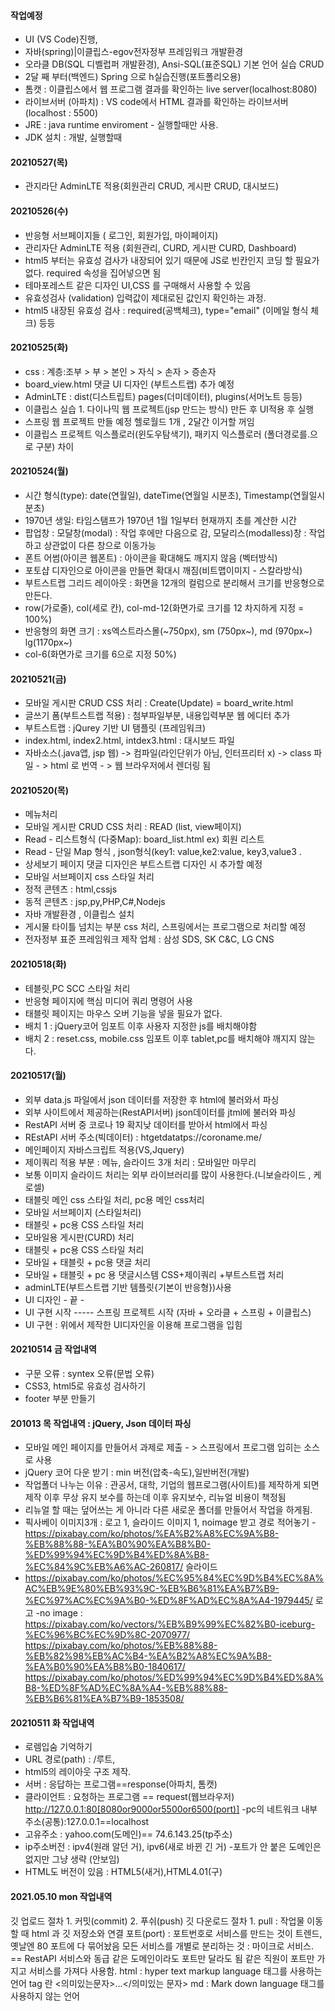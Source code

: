 #### 작업예정
- UI (VS Code)진행,
- 자바(spring)|이클립스-egov전자정부 프레임워크 개발환경
- 오라클 DB(SQL 디벨럽퍼 개발환경), Ansi-SQL(표준SQL) 기본 언어 실습 CRUD
- 2달 째 부터(백엔드) Spring 으로 h실습진행(포트폴리오용)
- 톰캣 : 이클립스에서 웹 프로그램 결과를 확인하는 live server(localhost:8080)
- 라이브서버 (아파치) : VS code에서 HTML 결과를 확인하는 라이브서버 (localhost : 5500)
- JRE : java runtime enviroment - 실행할때만 사용.
- JDK 설치 : 개발, 실행할때

#### 20210527(목)
- 관지라단 AdminLTE 적용(회원관리 CRUD, 게시판 CRUD, 대시보드)

#### 20210526(수)
- 반응형 서브페이지들 ( 로그인, 회원가입, 마이페이지)
- 관리자단 AdminLTE 적용 (회원관리, CURD, 게시판 CURD, Dashboard)
- html5 부터는 유효성 검사가 내장되어 있기 때문에 JS로 빈칸인지 코딩 할 필요가 없다. required 속성을 집어넣으면 됨
- 테마포레스트 같은 디자인 UI,CSS 를 구매해서 사용할 수 있음
- 유효성검사 (validation) 입력값이 제대로된 값인지 확인하는 과정.
- html5 내장된 유효성 검사 : required(공백체크), type="email" (이메일 형식 체크) 등등

#### 20210525(화)
- css : 계층:조부 > 부 > 본인 > 자식 > 손자 > 증손자
- board_view.html 댓글 UI 디자인 (부트스트랩) 추가 예정
- AdminLTE : dist(디스트립트) pages(더미데이터), plugins(서머노트 등등)
- 이클립스 실습 1. 다이나믹 웹 프로젝트(jsp 만드는 방식) 만든 후 UI적용 후 실행 
- 스프링 웹 프로젝트 만들 예정 헬로월드 1개 , 2달간 이거할 꺼임
- 이클립스 프로젝트 익스플로러(윈도우탐색기), 패키지 익스플로러 (폴더경로를.으로 구분) 차이 


#### 20210524(월)
- 시간 형식(type): date(연월일), dateTime(연월일 시분초), Timestamp(연월일시분초)
- 1970년 생일: 타임스탬프가 1970년 1월 1일부터 현재까지 초를 계산한 시간
- 팝업창 : 모달창(modal) : 작업 후에만 다음으로 감, 모달리스(modalless)창 : 작업 하고 상관없이 다른 창으로 이동가능
- 폰트 어썸(아이콘 웹폰트) : 아이콘을 확대해도 깨지지 않음 (벡터방식)
- 포토샵 디자인으로 아이콘을 만들면 확대시 깨짐(비트맵이미지 - 스칼라방식)
- 부트스트랩 그리드 레이아웃 : 화면을 12개의 컬럼으로 분리해서 크기를 반응형으로 만든다.
- row(가로줄), col(세로 칸), col-md-12(화면가로 크기를 12 차지하게 지정 = 100%)
- 반응형의 화면 크기 : xs엑스트라스몰(~750px), sm (750px~), md (970px~) lg(1170px~)
- col-6(화면가로 크기를 6으로 지정 50%)



#### 20210521(금)
- 모바일 게시판 CRUD CSS 처리 : Create(Update) = board_write.html
- 글쓰기 폼(부트스트랩 적용) : 첨부파일부분, 내용입력부분 웹 에디터 추가
- 부트스트랩 : jQurey 기반 UI 탬플릿 (프레임워크)
- index.html, index2.html, intdex3.html : 대시보드 파일
- 자바소스(.java앱, jsp 웹) -> 컴파일(라인단위가 아님, 인터프리터 x) -> class 파일 - > html 로 번역 - > 웹 브라우저에서 렌더링 됨


#### 20210520(목)
- 메뉴처리
- 모바일 게시판 CRUD CSS 처리 : READ (list, view페이지)
- Read - 리스트형식 (다중Map): board_list.html ex) 회원 리스트
- Read - 단일 Map 형식 , json형식(key1: value,ke2:value, key3,value3 .
- 상세보기 페이지 댓글 디자인은 부트스트랩 디자인 시 추가할 예정
- 모바일 서브페이지 css 스타일 처리
- 정적 콘텐츠 : html,cssjs
- 동적 콘텐츠 : jsp,py,PHP,C#,Nodejs
- 자바 개발환경 , 이클립스 설치
- 게시물 타이틀 넘치는 부분 css 처리, 스프링에서는 프로그램으로 처리할 예정
- 전자정부 표준 프레임워크 제작 업체 : 삼성 SDS, SK C&C, LG CNS


#### 20210518(화)
- 테블릿,PC SCC 스타일 처리
- 반응형 페이지에 핵심 미디어 쿼리 명령어 사용
- 태블릿 페이지는 마우스 오버 기능을 넣을 필요가 없다.
- 배치 1 : jQuery코어 임포트 이후 사용자 지정한 js를 배치해야함
- 배치 2 : reset.css, mobile.css 임포트 이후 tablet,pc를 배치해야 깨지지 않는다.

#### 20210517(월)
- 외부 data.js 파일에서 json 데이터를 저장한 후 html에 불러와서 파싱
- 외부 사이트에서 제공하는(RestAPI서버) json데이터를 jtml에 불러와 파싱
- RestAPI 서버 중 코로나 19 확지낮 데이터를 받아서 html에서 파싱
- REstAPI 서버 주소(빅데이터) : htgetdatatps://coroname.me/
- 메인페이지 자바스크립트 적용(VS,Jquery)
- 제이쿼리 적용 부분 : 메뉴, 슬라이드 3개 처리 : 모바일만 마무리
- 보통 이미지 슬라이드 처리는 외부 라이브러리를 많이 사용한다.(니보슬라이드 , 케로셀)
- 태블릿 메인 css 스타일 처리, pc용 메인 css처리
- 모바일 서브페이지 (스타일처리)
- 태블릿 + pc용 CSS 스타일 처리
- 모바일용 게시판(CURD) 처리
- 태블릿 + pc용 CSS 스타일 처리
- 모바일 + 태블릿 + pc용 댓글 처리
- 모바일 + 태블릿 + pc 용 댓글시스템 CSS+제이쿼리 +부트스트랩 처리
- adminLTE(부트스트랩 기반 템플릿{기본이 반응형})사용
- UI 디자인  - 끝 -
- UI 구현 시작 ----- 스프링 프로젝트 시작 (자바 + 오라클 + 스프링 + 이클립스)
- UI 구현 : 위에서 제작한 UI디자인을 이용해 프로그램을 입힘

#### 20210514 금 작업내역
- 구문 오류 : syntex 오류(문법 오류)
- CSS3, html5로 유효성 검사하기
- footer 부분 만들기

#### 201013 목 작업내역 : jQuery, Json 데이터 파싱
- 모바일 메인 페이지를 만들어서 과제로 제출 - > 스프링에서 프로그램 입히는 소스로 사용
- jQuery 코어 다운 받기 : min 버전(압축-속도),일반버전(개발)
- 작업폴더 나누는 이유 : 관공서, 대학, 기업의 웹프로그램(사이트)를 제작하게 되면 제작 이후 무상 유지 보수를 하는데 이후 유지보수, 리뉴얼 비용이 책정됨
- 리뉴얼 할 때는 덮어쓰는 게 아니라 다른 새로운 폴더를 만들어서 작업을 하게됨.
- 픽사베이 이미지3개 : 로고 1, 슬라이드 이미지 1, noimage 받고 경로 적어놓기
-https://pixabay.com/ko/photos/%EA%B2%A8%EC%9A%B8-%EB%88%88-%EA%B0%90%EA%B8%B0-%ED%99%94%EC%9D%B4%ED%8A%B8-%EC%84%9C%EB%A6%AC-260817/ 슬라이드
- https://pixabay.com/ko/photos/%EC%95%84%EC%9D%B4%EC%8A%AC%EB%9E%80%EB%93%9C-%EB%B6%81%EA%B7%B9-%EC%97%AC%EC%9A%B0-%ED%8F%AD%EC%8A%A4-1979445/ 로고
-no image : https://pixabay.com/ko/vectors/%EB%B9%99%EC%82%B0-iceburg-%EC%96%BC%EC%9D%8C-2070977/
https://pixabay.com/ko/photos/%EB%88%88-%EB%82%98%EB%AC%B4-%EA%B2%A8%EC%9A%B8-%EA%B0%90%EA%B8%B0-1840617/
https://pixabay.com/ko/photos/%ED%99%94%EC%9D%B4%ED%8A%B8-%ED%8F%AD%EC%8A%A4-%EB%88%88-%EB%B6%81%EA%B7%B9-1853508/

#### 20210511 화 작업내역
- 로렘입숨 기억하기
- URL 경로(path) : /루트,
- html5의 레이아웃 구조 제작.
- 서버 : 응답하는 프로그램==response(아파치, 톰캣)
- 클라이언트 : 요청하는 프로그램 == request(웹브라우저)
http://127.0.0.1:80[8080or9000or5500or6500(port)]
-pc의 네트워크 내부주소(공통):127.0.0.1==localhost
- 고유주소 : yahoo.com(도메인)== 74.6.143.25(tp주소)
- ip주소버전 : ipv4(원래 알던 거), ipv6(새로 바뀐 긴 거)
-포트가 안 붙은 도메인은 없지만 그냥 생략 (안보임)
- HTML도 버전이 있음 : HTML5(새거),HTML4.01(구)

#### 2021.05.10 mon 작업내역
깃 업로드 절차 1. 커밋(commit) 2. 푸쉬(push)
깃 다운로드 절차 1. pull : 작업물 이동할 때
html 과 깃 저장소와 연결
포트(port) : 포트번호로 서비스를 만드는 것이 트렌드, 옛날엔 80 포트에 다 묶어놨음
모든 서비스를 개별로 분리하는 것 : 마이크로 서비스. == RestAPI 서비스와 동급
같은 도메인이라도 포트만 달라도 됨
같은 직원이 포트만 가지고 서비스를 가져다 사용함.
html : hyper text markup language 태그를 사용하는 언어 tag 란 <의미있는문자>...</의미있는 문자>
md : Mark down language 태그를 사용하지 않는 언어
